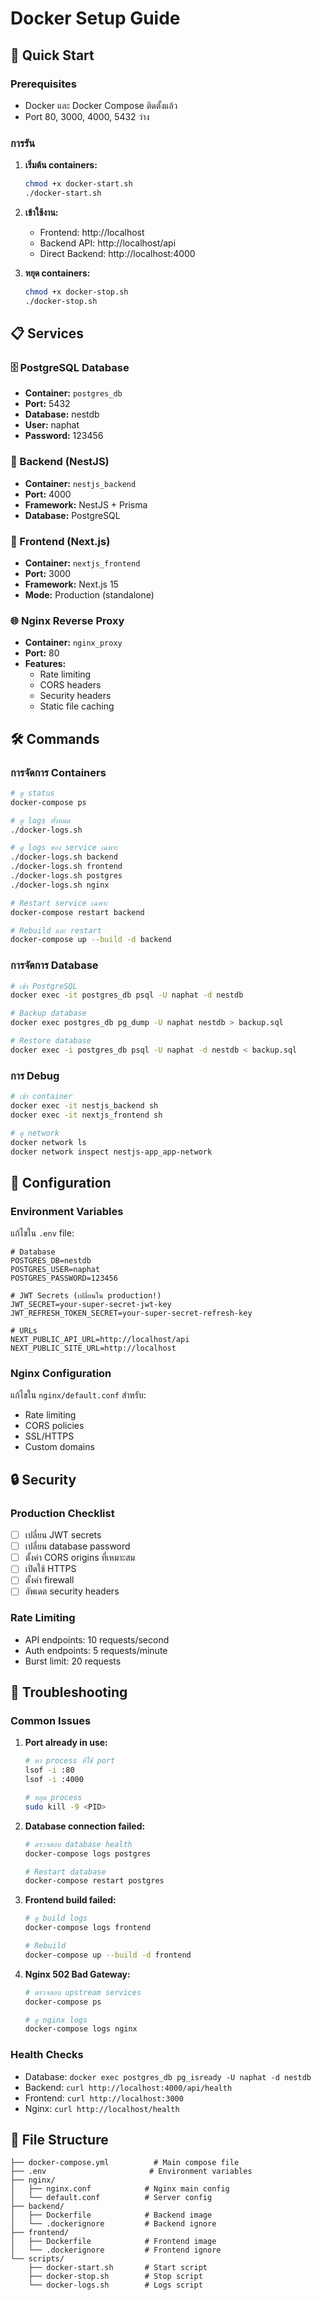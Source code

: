 # Docker Setup Guide

## 🚀 Quick Start

### Prerequisites
- Docker และ Docker Compose ติดตั้งแล้ว
- Port 80, 3000, 4000, 5432 ว่าง

### การรัน

1. **เริ่มต้น containers:**
   ```bash
   chmod +x docker-start.sh
   ./docker-start.sh
   ```

2. **เข้าใช้งาน:**
   - Frontend: http://localhost
   - Backend API: http://localhost/api
   - Direct Backend: http://localhost:4000

3. **หยุด containers:**
   ```bash
   chmod +x docker-stop.sh
   ./docker-stop.sh
   ```

## 📋 Services

### 🗄️ PostgreSQL Database
- **Container:** `postgres_db`
- **Port:** 5432
- **Database:** nestdb
- **User:** naphat
- **Password:** 123456

### 🔧 Backend (NestJS)
- **Container:** `nestjs_backend`
- **Port:** 4000
- **Framework:** NestJS + Prisma
- **Database:** PostgreSQL

### 🎨 Frontend (Next.js)
- **Container:** `nextjs_frontend`
- **Port:** 3000
- **Framework:** Next.js 15
- **Mode:** Production (standalone)

### 🌐 Nginx Reverse Proxy
- **Container:** `nginx_proxy`
- **Port:** 80
- **Features:**
  - Rate limiting
  - CORS headers
  - Security headers
  - Static file caching

## 🛠️ Commands

### การจัดการ Containers
```bash
# ดู status
docker-compose ps

# ดู logs ทั้งหมด
./docker-logs.sh

# ดู logs ของ service เฉพาะ
./docker-logs.sh backend
./docker-logs.sh frontend
./docker-logs.sh postgres
./docker-logs.sh nginx

# Restart service เฉพาะ
docker-compose restart backend

# Rebuild และ restart
docker-compose up --build -d backend
```

### การจัดการ Database
```bash
# เข้า PostgreSQL
docker exec -it postgres_db psql -U naphat -d nestdb

# Backup database
docker exec postgres_db pg_dump -U naphat nestdb > backup.sql

# Restore database
docker exec -i postgres_db psql -U naphat -d nestdb < backup.sql
```

### การ Debug
```bash
# เข้า container
docker exec -it nestjs_backend sh
docker exec -it nextjs_frontend sh

# ดู network
docker network ls
docker network inspect nestjs-app_app-network
```

## 🔧 Configuration

### Environment Variables
แก้ไขใน `.env` file:
```env
# Database
POSTGRES_DB=nestdb
POSTGRES_USER=naphat
POSTGRES_PASSWORD=123456

# JWT Secrets (เปลี่ยนใน production!)
JWT_SECRET=your-super-secret-jwt-key
JWT_REFRESH_TOKEN_SECRET=your-super-secret-refresh-key

# URLs
NEXT_PUBLIC_API_URL=http://localhost/api
NEXT_PUBLIC_SITE_URL=http://localhost
```

### Nginx Configuration
แก้ไขใน `nginx/default.conf` สำหรับ:
- Rate limiting
- CORS policies
- SSL/HTTPS
- Custom domains

## 🔒 Security

### Production Checklist
- [ ] เปลี่ยน JWT secrets
- [ ] เปลี่ยน database password
- [ ] ตั้งค่า CORS origins ที่เหมาะสม
- [ ] เปิดใช้ HTTPS
- [ ] ตั้งค่า firewall
- [ ] อัพเดต security headers

### Rate Limiting
- API endpoints: 10 requests/second
- Auth endpoints: 5 requests/minute
- Burst limit: 20 requests

## 🚨 Troubleshooting

### Common Issues

1. **Port already in use:**
   ```bash
   # หา process ที่ใช้ port
   lsof -i :80
   lsof -i :4000
   
   # หยุด process
   sudo kill -9 <PID>
   ```

2. **Database connection failed:**
   ```bash
   # ตรวจสอบ database health
   docker-compose logs postgres
   
   # Restart database
   docker-compose restart postgres
   ```

3. **Frontend build failed:**
   ```bash
   # ดู build logs
   docker-compose logs frontend
   
   # Rebuild
   docker-compose up --build -d frontend
   ```

4. **Nginx 502 Bad Gateway:**
   ```bash
   # ตรวจสอบ upstream services
   docker-compose ps
   
   # ดู nginx logs
   docker-compose logs nginx
   ```

### Health Checks
- Database: `docker exec postgres_db pg_isready -U naphat -d nestdb`
- Backend: `curl http://localhost:4000/api/health`
- Frontend: `curl http://localhost:3000`
- Nginx: `curl http://localhost/health`

## 📁 File Structure
```
├── docker-compose.yml          # Main compose file
├── .env                       # Environment variables
├── nginx/
│   ├── nginx.conf            # Nginx main config
│   └── default.conf          # Server config
├── backend/
│   ├── Dockerfile            # Backend image
│   └── .dockerignore         # Backend ignore
├── frontend/
│   ├── Dockerfile            # Frontend image
│   └── .dockerignore         # Frontend ignore
└── scripts/
    ├── docker-start.sh       # Start script
    ├── docker-stop.sh        # Stop script
    └── docker-logs.sh        # Logs script
```